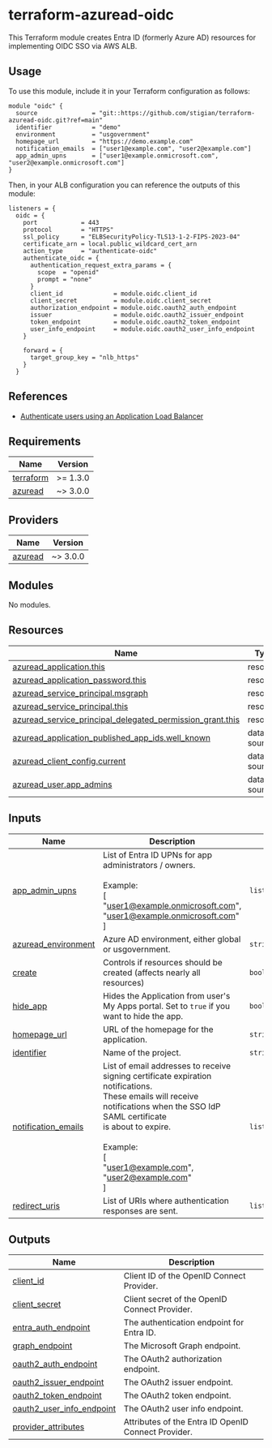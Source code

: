 # terraform-azuread-oidc

This Terraform module creates Entra ID (formerly Azure AD) resources for implementing OIDC SSO via AWS ALB.

## Usage

To use this module, include it in your Terraform configuration as follows:

```hcl
module "oidc" {
  source               = "git::https://github.com/stigian/terraform-azuread-oidc.git?ref=main"
  identifier           = "demo"
  environment          = "usgovernment"
  homepage_url         = "https://demo.example.com"
  notification_emails  = ["user1@example.com", "user2@example.com"]
  app_admin_upns       = ["user1@example.onmicrosoft.com", "user2@example.onmicrosoft.com"]
}
```

Then, in your ALB configuration you can reference the outputs of this module:

```hcl
listeners = {
  oidc = {
    port            = 443
    protocol        = "HTTPS"
    ssl_policy      = "ELBSecurityPolicy-TLS13-1-2-FIPS-2023-04"
    certificate_arn = local.public_wildcard_cert_arn
    action_type     = "authenticate-oidc"
    authenticate_oidc = {
      authentication_request_extra_params = {
        scope  = "openid"
        prompt = "none"
      }
      client_id              = module.oidc.client_id
      client_secret          = module.oidc.client_secret
      authorization_endpoint = module.oidc.oauth2_auth_endpoint
      issuer                 = module.oidc.oauth2_issuer_endpoint
      token_endpoint         = module.oidc.oauth2_token_endpoint
      user_info_endpoint     = module.oidc.oauth2_user_info_endpoint
    }

    forward = {
      target_group_key = "nlb_https"
    }
  }
```

## References

- [Authenticate users using an Application Load Balancer](https://docs.aws.amazon.com/elasticloadbalancing/latest/application/listener-authenticate-users.html)

<!-- BEGIN_TF_DOCS -->
## Requirements

| Name | Version |
|------|---------|
| <a name="requirement_terraform"></a> [terraform](#requirement\_terraform) | >= 1.3.0 |
| <a name="requirement_azuread"></a> [azuread](#requirement\_azuread) | ~> 3.0.0 |

## Providers

| Name | Version |
|------|---------|
| <a name="provider_azuread"></a> [azuread](#provider\_azuread) | ~> 3.0.0 |

## Modules

No modules.

## Resources

| Name | Type |
|------|------|
| [azuread_application.this](https://registry.terraform.io/providers/azuread/latest/docs/resources/application) | resource |
| [azuread_application_password.this](https://registry.terraform.io/providers/azuread/latest/docs/resources/application_password) | resource |
| [azuread_service_principal.msgraph](https://registry.terraform.io/providers/azuread/latest/docs/resources/service_principal) | resource |
| [azuread_service_principal.this](https://registry.terraform.io/providers/azuread/latest/docs/resources/service_principal) | resource |
| [azuread_service_principal_delegated_permission_grant.this](https://registry.terraform.io/providers/azuread/latest/docs/resources/service_principal_delegated_permission_grant) | resource |
| [azuread_application_published_app_ids.well_known](https://registry.terraform.io/providers/azuread/latest/docs/data-sources/application_published_app_ids) | data source |
| [azuread_client_config.current](https://registry.terraform.io/providers/azuread/latest/docs/data-sources/client_config) | data source |
| [azuread_user.app_admins](https://registry.terraform.io/providers/azuread/latest/docs/data-sources/user) | data source |

## Inputs

| Name | Description | Type | Default | Required |
|------|-------------|------|---------|:--------:|
| <a name="input_app_admin_upns"></a> [app\_admin\_upns](#input\_app\_admin\_upns) | List of Entra ID UPNs for app administrators / owners.<br/><br/>Example:<br/>[<br/>  "user1@example.onmicrosoft.com",<br/>  "user1@example.onmicrosoft.com"<br/>] | `list(string)` | n/a | yes |
| <a name="input_azuread_environment"></a> [azuread\_environment](#input\_azuread\_environment) | Azure AD environment, either global or usgovernment. | `string` | `"usgovernment"` | no |
| <a name="input_create"></a> [create](#input\_create) | Controls if resources should be created (affects nearly all resources) | `bool` | `true` | no |
| <a name="input_hide_app"></a> [hide\_app](#input\_hide\_app) | Hides the Application from user's My Apps portal. Set to `true` if you want to hide the app. | `bool` | `false` | no |
| <a name="input_homepage_url"></a> [homepage\_url](#input\_homepage\_url) | URL of the homepage for the application. | `string` | `"demo.example.com"` | no |
| <a name="input_identifier"></a> [identifier](#input\_identifier) | Name of the project. | `string` | `"demo"` | no |
| <a name="input_notification_emails"></a> [notification\_emails](#input\_notification\_emails) | List of email addresses to receive signing certificate expiration notifications.<br/>These emails will receive notifications when the SSO IdP SAML certificate<br/>is about to expire.<br/><br/>Example:<br/>[<br/>  "user1@example.com",<br/>  "user2@example.com"<br/>] | `list(string)` | n/a | yes |
| <a name="input_redirect_uris"></a> [redirect\_uris](#input\_redirect\_uris) | List of URIs where authentication responses are sent. | `list(string)` | `[]` | no |

## Outputs

| Name | Description |
|------|-------------|
| <a name="output_client_id"></a> [client\_id](#output\_client\_id) | Client ID of the OpenID Connect Provider. |
| <a name="output_client_secret"></a> [client\_secret](#output\_client\_secret) | Client secret of the OpenID Connect Provider. |
| <a name="output_entra_auth_endpoint"></a> [entra\_auth\_endpoint](#output\_entra\_auth\_endpoint) | The authentication endpoint for Entra ID. |
| <a name="output_graph_endpoint"></a> [graph\_endpoint](#output\_graph\_endpoint) | The Microsoft Graph endpoint. |
| <a name="output_oauth2_auth_endpoint"></a> [oauth2\_auth\_endpoint](#output\_oauth2\_auth\_endpoint) | The OAuth2 authorization endpoint. |
| <a name="output_oauth2_issuer_endpoint"></a> [oauth2\_issuer\_endpoint](#output\_oauth2\_issuer\_endpoint) | The OAuth2 issuer endpoint. |
| <a name="output_oauth2_token_endpoint"></a> [oauth2\_token\_endpoint](#output\_oauth2\_token\_endpoint) | The OAuth2 token endpoint. |
| <a name="output_oauth2_user_info_endpoint"></a> [oauth2\_user\_info\_endpoint](#output\_oauth2\_user\_info\_endpoint) | The OAuth2 user info endpoint. |
| <a name="output_provider_attributes"></a> [provider\_attributes](#output\_provider\_attributes) | Attributes of the Entra ID OpenID Connect Provider. |
<!-- END_TF_DOCS -->